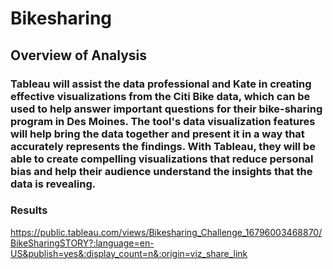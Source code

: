 # Bikesharing

## Overview of Analysis
### Tableau will assist the data professional and Kate in creating effective visualizations from the Citi Bike data, which can be used to help answer important questions for their bike-sharing program in Des Moines. The tool's data visualization features will help bring the data together and present it in a way that accurately represents the findings. With Tableau, they will be able to create compelling visualizations that reduce personal bias and help their audience understand the insights that the data is revealing.

### Results




https://public.tableau.com/views/Bikesharing_Challenge_16796003468870/BikeSharingSTORY?:language=en-US&publish=yes&:display_count=n&:origin=viz_share_link
